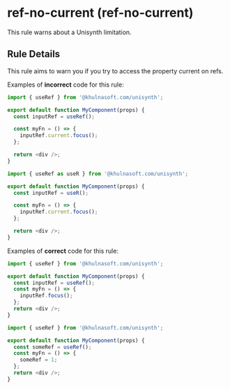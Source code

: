 # ref-no-current (ref-no-current)

This rule warns about a Unisynth limitation.

## Rule Details

This rule aims to warn you if you try to access the property current on refs.

Examples of **incorrect** code for this rule:

```js
import { useRef } from '@khulnasoft.com/unisynth';

export default function MyComponent(props) {
  const inputRef = useRef();

  const myFn = () => {
    inputRef.current.focus();
  };

  return <div />;
}

import { useRef as useR } from '@khulnasoft.com/unisynth';

export default function MyComponent(props) {
  const inputRef = useR();

  const myFn = () => {
    inputRef.current.focus();
  };

  return <div />;
}
```

Examples of **correct** code for this rule:

```js
import { useRef } from '@khulnasoft.com/unisynth';

export default function MyComponent(props) {
  const inputRef = useRef();
  const myFn = () => {
    inputRef.focus();
  };
  return <div />;
}

import { useRef } from '@khulnasoft.com/unisynth';

export default function MyComponent(props) {
  const someRef = useRef();
  const myFn = () => {
    someRef = 1;
  };
  return <div />;
}
```
